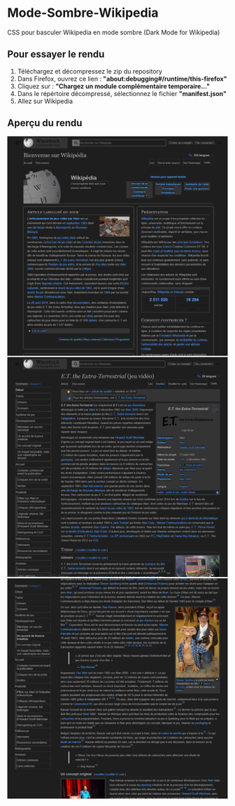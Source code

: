 # Mode-Sombre-Wikipedia
CSS pour basculer Wikipedia en mode sombre
(Dark Mode for Wikipedia)

## Pour essayer le rendu

1. Téléchargez et décompressez le zip du repository
2. Dans Firefox, ouvrez ce lien : **"about:debugging#/runtime/this-firefox"**
3. Cliquez sur : **"Chargez un module complémentaire temporaire..."**
4. Dans le répértoire décompressé, sélectionnez le fichier **"manifest.json"**
5. Allez sur Wikipedia

## Aperçu du rendu

<img src ="https://github.com/ycFreddy/Mode-Sombre-Wikipedia/blob/main/screenshots/screenshots1.png" width="600">
<img src ="https://github.com/ycFreddy/Mode-Sombre-Wikipedia/blob/main/screenshots/screenshots2.png" width="600">
<img src ="https://github.com/ycFreddy/Mode-Sombre-Wikipedia/blob/main/screenshots/screenshots3.png" width="600">
